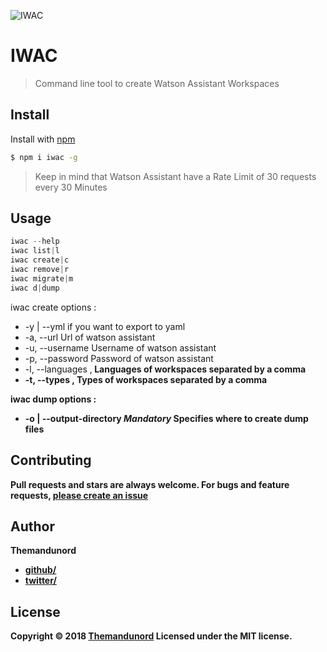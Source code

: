 ![IWAC](https://github.com/Themandunord/IWAC/blob/master/img/iwak.PNG?raw=true)

# IWAC

> Command line tool to create Watson Assistant Workspaces

## Install

Install with [npm](https://www.npmjs.com/)

```sh
$ npm i iwac -g
```

> Keep in mind that Watson Assistant have a Rate Limit of 30 requests every 30 Minutes

## Usage

```js
iwac --help
iwac list|l
iwac create|c
iwac remove|r
iwac migrate|m
iwac d|dump
```

iwac create options :
- -y | --yml if you want to export to yaml
- -a, --url <url> Url of watson assistant
- -u, --username <username> Username of watson assistant
- -p, --password <password> Password of watson assistant
- -l, --languages <a>,<b> Languages of workspaces separated by a comma
- -t, --types <a>,<b> Types of workspaces separated by a comma

iwac dump options :
- -o | --output-directory *Mandatory* Specifies where to create dump files

## Contributing

Pull requests and stars are always welcome. For bugs and feature requests, [please create an issue](https://github.com/Themandunord/IWAC/issues)

## Author

**Themandunord**

* [github/](https://github.com/Themandunord)
* [twitter/](https://twitter.com/lespagnolr)

## License

Copyright © 2018 [Themandunord](#Themandunord)
Licensed under the MIT license.
